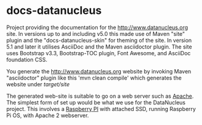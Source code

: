 # docs-datanucleus

Project providing the documentation for the http://www.datanucleus.org site.
In versions up to and including v5.0 this made use of Maven "site" plugin and the "docs-datanucleus-skin" for theming of the site.
In version 5.1 and later it utilises AsciiDoc and the Maven asciidoctor plugin.
The site uses Bootstrap v3.3, Bootstrap-TOC plugin, Font Awesome, and AsciiDoc foundation CSS.

You generate the http://www.datanucleus.org website by invoking Maven "asciidoctor" plugin like this
'mvn clean compile' which generates the website under _target/site_


The generated web-site is suitable to go on a web server such as [Apache](https://httpd.apache.org).
The simplest form of set up would be what we use for the DataNucleus project. 
This involves a [Raspberry PI](https://www.raspberrypi.org) with attached SSD, running Raspberry Pi OS, with Apache 2 webserver.